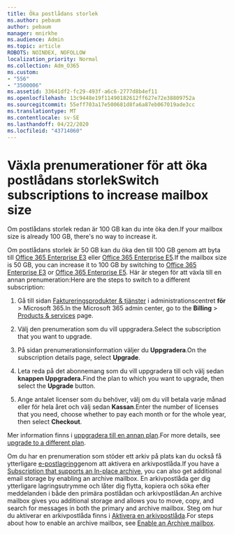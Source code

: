 ```yaml
---
title: Öka postlådans storlek
ms.author: pebaum
author: pebaum
manager: mnirkhe
ms.audience: Admin
ms.topic: article
ROBOTS: NOINDEX, NOFOLLOW
localization_priority: Normal
ms.collection: Adm_O365
ms.custom:
- "556"
- "3500006"
ms.assetid: 33641df2-fc29-493f-a6c6-2777d8b4ef11
ms.openlocfilehash: 13c9448e19f11490182612ff627e72e38809752a
ms.sourcegitcommit: 55eff703a17e500681d8fa6a87eb067019ade3cc
ms.translationtype: MT
ms.contentlocale: sv-SE
ms.lasthandoff: 04/22/2020
ms.locfileid: "43714060"
---
```

# <a name="switch-subscriptions-to-increase-mailbox-size"></a><span data-ttu-id="f12d5-102">Växla prenumerationer för att öka postlådans storlek</span><span class="sxs-lookup"><span data-stu-id="f12d5-102">Switch subscriptions to increase mailbox size</span></span>

<span data-ttu-id="f12d5-103">Om postlådans storlek redan är 100 GB kan du inte öka den.</span><span class="sxs-lookup"><span data-stu-id="f12d5-103">If your mailbox size is already 100 GB, there's no way to increase it.</span></span>
  
<span data-ttu-id="f12d5-104">Om postlådans storlek är 50 GB kan du öka den till 100 GB genom att byta till [Office 365 Enterprise E3](https://products.office.com/business/office-365-enterprise-e3-business-software) eller [Office 365 Enterprise E5](https://products.office.com/business/office-365-enterprise-e5-business-software).</span><span class="sxs-lookup"><span data-stu-id="f12d5-104">If the mailbox size is 50 GB, you can increase it to 100 GB by switching to [Office 365 Enterprise E3](https://products.office.com/business/office-365-enterprise-e3-business-software) or [Office 365 Enterprise E5](https://products.office.com/business/office-365-enterprise-e5-business-software).</span></span> <span data-ttu-id="f12d5-105">Här är stegen för att växla till en annan prenumeration:</span><span class="sxs-lookup"><span data-stu-id="f12d5-105">Here are the steps to switch to a different subscription:</span></span>
  
1. <span data-ttu-id="f12d5-106">Gå till sidan [Faktureringsprodukter & tjänster](https://go.microsoft.com/fwlink/p/?linkid=842054) i administrationscentret **för** \> Microsoft 365.</span><span class="sxs-lookup"><span data-stu-id="f12d5-106">In the Microsoft 365 admin center, go to the **Billing** \> [Products & services](https://go.microsoft.com/fwlink/p/?linkid=842054) page.</span></span>

2. <span data-ttu-id="f12d5-107">Välj den prenumeration som du vill uppgradera.</span><span class="sxs-lookup"><span data-stu-id="f12d5-107">Select the subscription that you want to upgrade.</span></span>

3. <span data-ttu-id="f12d5-108">På sidan prenumerationsinformation väljer du **Uppgradera**.</span><span class="sxs-lookup"><span data-stu-id="f12d5-108">On the subscription details page, select **Upgrade**.</span></span>

4. <span data-ttu-id="f12d5-109">Leta reda på det abonnemang som du vill uppgradera till och välj sedan **knappen Uppgradera.**</span><span class="sxs-lookup"><span data-stu-id="f12d5-109">Find the plan to which you want to upgrade, then select the **Upgrade** button.</span></span>

5. <span data-ttu-id="f12d5-110">Ange antalet licenser som du behöver, välj om du vill betala varje månad eller för hela året och välj sedan **Kassan**.</span><span class="sxs-lookup"><span data-stu-id="f12d5-110">Enter the number of licenses that you need, choose whether to pay each month or for the whole year, then select **Checkout**.</span></span>

<span data-ttu-id="f12d5-111">Mer information finns i [uppgradera till en annan plan](https://docs.microsoft.com/office365/admin/subscriptions-and-billing/upgrade-to-different-plan).</span><span class="sxs-lookup"><span data-stu-id="f12d5-111">For more details, see [upgrade to a different plan](https://docs.microsoft.com/office365/admin/subscriptions-and-billing/upgrade-to-different-plan).</span></span>

<span data-ttu-id="f12d5-112">Om du har en prenumeration som stöder ett arkiv på plats kan du också få ytterligare [e-postlagring](https://docs.microsoft.com/office365/servicedescriptions/exchange-online-archiving-service-description/exchange-online-archiving-service-description)genom att aktivera en arkivpostlåda.</span><span class="sxs-lookup"><span data-stu-id="f12d5-112">If you have a [Subscription that supports an In-place archive](https://docs.microsoft.com/office365/servicedescriptions/exchange-online-archiving-service-description/exchange-online-archiving-service-description), you can also get additional email storage by enabling an archive mailbox.</span></span> <span data-ttu-id="f12d5-113">En arkivpostlåda ger dig ytterligare lagringsutrymme och låter dig flytta, kopiera och söka efter meddelanden i både den primära postlådan och arkivpostlådan.</span><span class="sxs-lookup"><span data-stu-id="f12d5-113">An archive mailbox gives you additional storage and allows you to move, copy, and search for messages in both the primary and archive mailbox.</span></span> <span data-ttu-id="f12d5-114">Steg om hur du aktiverar en arkivpostlåda finns i [Aktivera en arkivpostlåda](https://docs.microsoft.com/office365/securitycompliance/enable-archive-mailboxes).</span><span class="sxs-lookup"><span data-stu-id="f12d5-114">For steps about how to enable an archive mailbox, see [Enable an Archive mailbox](https://docs.microsoft.com/office365/securitycompliance/enable-archive-mailboxes).</span></span>